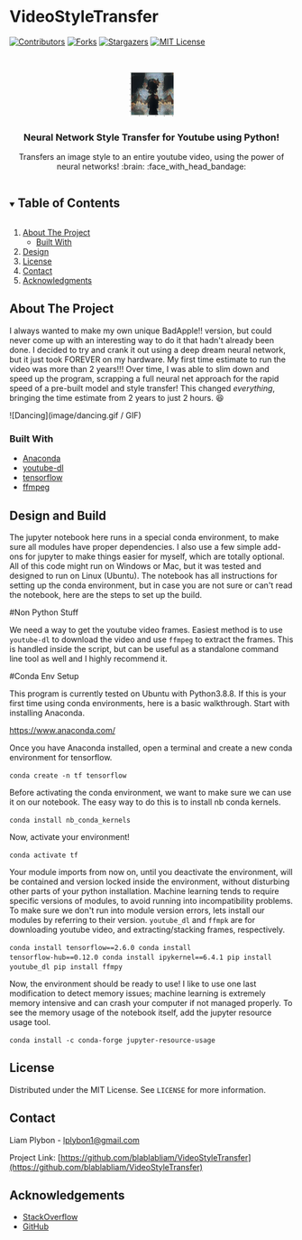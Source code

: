 # VideoStyleTransfer




<!-- PROJECT SHIELDS -->
<!--
*** I'm using markdown "reference style" links for readability.
*** Reference links are enclosed in brackets [ ] instead of parentheses ( ).
*** See the bottom of this document for the declaration of the reference variables
*** for contributors-url, forks-url, etc. This is an optional, concise syntax you may use.
*** https://www.markdownguide.org/basic-syntax/#reference-style-links
-->
[![Contributors][contributors-shield]][contributors-url]
[![Forks][forks-shield]][forks-url]
[![Stargazers][stars-shield]][stars-url]
[![MIT License][license-shield]][license-url]



<!-- PROJECT LOGO -->
<br />
<p align="center">
  <a href="https://github.com/blablabliam/VideoStyleTransfer">
    <img src="images/Scarlet.jpg" alt="Scarlet" width="80" height="80">
  </a>

  <h3 align="center">Neural Network Style Transfer for Youtube using Python!</h3>

  <p align="center">
     Transfers an image style to an entire youtube video, using the power of neural networks! :brain: :face_with_head_bandage:
  </p>
</p>



<!-- TABLE OF CONTENTS -->
<details open="open">
  <summary><h2 style="display: inline-block">Table of Contents</h2></summary>
  <ol>
    <li>
      <a href="#about-the-project">About The Project</a>
      <ul>
        <li><a href="#built-with">Built With</a></li>
      </ul>
    </li>
    <li><a href="#design">Design</a></li>
    <li><a href="#license">License</a></li>
    <li><a href="#contact">Contact</a></li>
    <li><a href="#acknowledgements">Acknowledgments</a></li>
  </ol>
</details>



<!-- ABOUT THE PROJECT -->
## About The Project

I always wanted to make my own unique BadApple!! version, but could never come up with an interesting way to do it that hadn't already been done. I decided to try and crank it out using a deep dream neural network, but it just took FOREVER on my hardware. My first time estimate to run the video was more than 2 years!!! Over time, I was able to slim down and speed up the program, scrapping a full neural net approach for the rapid speed of a pre-built model and style transfer! This changed *everything*, bringing the time estimate from 2 years to just 2 hours. :satisfied:

![Dancing](image/dancing.gif / GIF)


### Built With

* [Anaconda](www.anaconda.com)
* [youtube-dl](https://youtube-dl.org/)
* [tensorflow](https://www.tensorflow.org/)
* [ffmpeg](https://www.ffmpeg.org/)


<!-- DESIGN DESCRIPTION -->
## Design and Build

The jupyter notebook here runs in a special conda environment, to make sure all modules have proper dependencies. I also use a few simple add-ons for jupyter to make things easier for myself, which are totally optional. All of this code might run on Windows or Mac, but it was tested and designed to run on Linux (Ubuntu). The notebook has all instructions for setting up the conda environment, but in case you are not sure or can't read the notebook, here are the steps to set up the build. 

#Non Python Stuff

We need a way to get the youtube video frames. Easiest method is to use <code>youtube-dl</code> to download the video and use <code>ffmpeg</code> to extract the frames. This is handled inside the script, but can be useful as a standalone command line tool as well and I highly recommend it. 

#Conda Env Setup

This program is currently tested on Ubuntu with Python3.8.8. If this is your first time using conda environments, here is a basic walkthrough. Start with installing Anaconda. 

https://www.anaconda.com/

Once you have Anaconda installed, open a terminal and create a new conda environment for tensorflow. 

<code>conda create -n tf tensorflow</code>

Before activating the conda environment, we want to make sure we can use it on our notebook. The easy way to do this is to install nb conda kernels.

<code>conda install nb_conda_kernels</code> 

Now, activate your environment!

<code>conda activate tf</code>

Your module imports from now on, until you deactivate the environment, will be contained and version locked inside the environment, without disturbing other parts of your python installation. Machine learning tends to require specific versions of modules, to avoid running into incompatibility problems. To make sure we don't run into module version errors, lets install our modules by referring to their version. <code>youtube_dl</code> and <code>ffmpk</code> are for downloading youtube video, and extracting/stacking frames, respectively. 

<code>conda install tensorflow==2.6.0
conda install tensorflow-hub==0.12.0
conda install ipykernel==6.4.1
pip install youtube_dl
pip install ffmpy</code>

Now, the environment should be ready to use! I like to use one last modification to detect memory issues; machine learning is extremely memory intensive and can crash your computer if not managed properly. To see the memory usage of the notebook itself, add the jupyter resource usage tool. 

<code>conda install -c conda-forge jupyter-resource-usage</code>

<!-- LICENSE -->
## License

Distributed under the MIT License. See `LICENSE` for more information.


<!-- CONTACT -->
## Contact

Liam Plybon - lplybon1@gmail.com

Project Link: [https://github.com/blablabliam/VideoStyleTransfer](https://github.com/blablabliam/VideoStyleTransfer)



<!-- ACKNOWLEDGEMENTS -->
## Acknowledgements

* [StackOverflow](https://stackoverflow.com/)
* [GitHub](https://github.com/)



<!-- MARKDOWN LINKS & IMAGES -->
<!-- https://www.markdownguide.org/basic-syntax/#reference-style-links -->
[contributors-shield]: https://img.shields.io/github/contributors/blablabliam/VideoStyleTransfer.svg?style=for-the-badge
[contributors-url]: https://github.com/blablabliam/VideoStyleTransfer/graphs/contributors
[forks-shield]: https://img.shields.io/github/forks/blablabliam/VideoStyleTransfer.svg?style=for-the-badge
[forks-url]: https://github.com/blablabliam/VideoStyleTransfer/network/members
[stars-shield]: https://img.shields.io/github/stars/blablabliam/VideoStyleTransfer.svg?style=for-the-badge
[stars-url]: https://github.com/blablabliam/VideoStyleTransfer/stargazers
[issues-shield]: https://img.shields.io/github/issues/blablabliam/VideoStyleTransfer.svg?style=for-the-badge
[issues-url]: https://github.com/blablabliam/VideoStyleTransfer/issues
[license-shield]: https://img.shields.io/github/license/blablabliam/VideoStyleTransfer.svg?style=for-the-badge
[license-url]: https://github.com/blablabliam/VideoStyleTransfer/blob/master/LICENSE.txt
